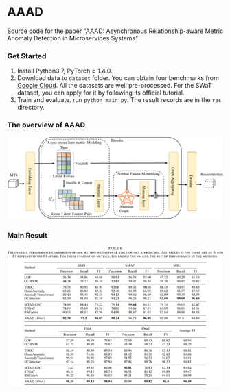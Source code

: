 # AAAD
Source code for the paper "AAAD: Asynchronous Relationship-aware Metric Anomaly Detection in Microservices Systems"

### Get Started
1. Install Python3.7, PyTorch $\geq$ 1.4.0.
2. Download data to `dataset` folder. You can obtain four benchmarks from [Google Cloud](https://drive.google.com/drive/folders/1gisthCoE-RrKJ0j3KPV7xiibhHWT9qRm?usp=sharing). All the datasets are well pre-processed. For the SWaT dataset, you can apply for it by following its official tutorial.
3. Train and evaluate. run `python main.py`. The result records are in the `res` directory.

### The overview of AAAD

![](https://github.com/lhysgithub/AAAD/blob/main/png/aaad_ov.png "")

### Main Result

![](https://github.com/lhysgithub/AAAD/blob/main/png/aaad_res.png "")
